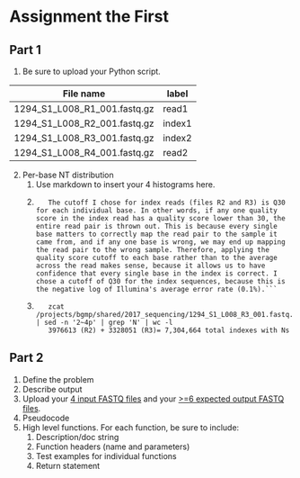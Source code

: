 # Assignment the First

## Part 1
1. Be sure to upload your Python script.

| File name | label |
|---|---|
| 1294_S1_L008_R1_001.fastq.gz | read1 |
| 1294_S1_L008_R2_001.fastq.gz | index1 |
| 1294_S1_L008_R3_001.fastq.gz | index2 |
| 1294_S1_L008_R4_001.fastq.gz | read2 |

2. Per-base NT distribution
    1. Use markdown to insert your 4 histograms here.
    2. ```The cutoff I chose for average quality score for reads from files R1 and R4 (read 1 and read 2) is Q20. This is because the probability that a base with a Q-score of 20 is correct is 99%, which is acceptable because the reads from this experiment (mRNA-seq) will be aligned to a reference in later steps, so we don't need to be too stringent with the cutoff; we would like to have as much data as possible while still aligning things correctly, and 1 base being wrong out of every 100 seems acceptable for the purpose of alignment.
          The cutoff I chose for index reads (files R2 and R3) is Q30 for each individual base. In other words, if any one quality score in the index read has a quality score lower than 30, the entire read pair is thrown out. This is because every single base matters to correctly map the read pair to the sample it came from, and if any one base is wrong, we may end up mapping the read pair to the wrong sample. Therefore, applying the quality score cutoff to each base rather than to the average across the read makes sense, because it allows us to have confidence that every single base in the index is correct. I chose a cutoff of Q30 for the index sequences, because this is the negative log of Illumina's average error rate (0.1%).```
    3. ```zcat /projects/bgmp/shared/2017_sequencing/1294_S1_L008_R2_001.fastq.gz | sed -n '2~4p' | grep 'N' | wc -l
          zcat /projects/bgmp/shared/2017_sequencing/1294_S1_L008_R3_001.fastq.gz | sed -n '2~4p' | grep 'N' | wc -l
          3976613 (R2) + 3328051 (R3)= 7,304,664 total indexes with Ns
          ```
    
## Part 2
1. Define the problem
2. Describe output
3. Upload your [4 input FASTQ files](../TEST-input_FASTQ) and your [>=6 expected output FASTQ files](../TEST-output_FASTQ).
4. Pseudocode
5. High level functions. For each function, be sure to include:
    1. Description/doc string
    2. Function headers (name and parameters)
    3. Test examples for individual functions
    4. Return statement
